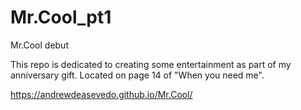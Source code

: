 # Mr.Cool_pt1
Mr.Cool debut

This repo is dedicated to creating some entertainment as part of my anniversary gift. Located on page 14 of "When you need me".

https://andrewdeasevedo.github.io/Mr.Cool/
